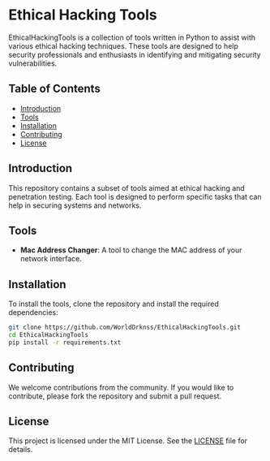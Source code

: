 # Ethical Hacking Tools

EthicalHackingTools is a collection of tools written in Python to assist with various ethical hacking techniques. These tools are designed to help security professionals and enthusiasts in identifying and mitigating security vulnerabilities.

## Table of Contents

- [Introduction](#introduction)
- [Tools](#tools)
- [Installation](#installation)
- [Contributing](#contributing)
- [License](#license)

## Introduction

This repository contains a subset of tools aimed at ethical hacking and penetration testing. Each tool is designed to perform specific tasks that can help in securing systems and networks.

## Tools

- **Mac Address Changer**: A tool to change the MAC address of your network interface.

## Installation

To install the tools, clone the repository and install the required dependencies:

```bash
git clone https://github.com/WorldDrknss/EthicalHackingTools.git
cd EthicalHackingTools
pip install -r requirements.txt
```

## Contributing

We welcome contributions from the community. If you would like to contribute, please fork the repository and submit a pull request.

## License

This project is licensed under the MIT License. See the [LICENSE](LICENSE) file for details.